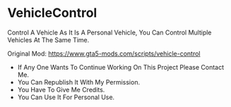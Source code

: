# VehicleControl
Control A Vehicle As It Is A Personal Vehicle, You Can Control Multiple Vehicles At The Same Time.

Original Mod: https://www.gta5-mods.com/scripts/vehicle-control

- If Any One Wants To Continue Working On This Project Please Contact Me.
- You Can Republish It With My Permission.
- You Have To Give Me Credits.
- You Can Use It For Personal Use.
